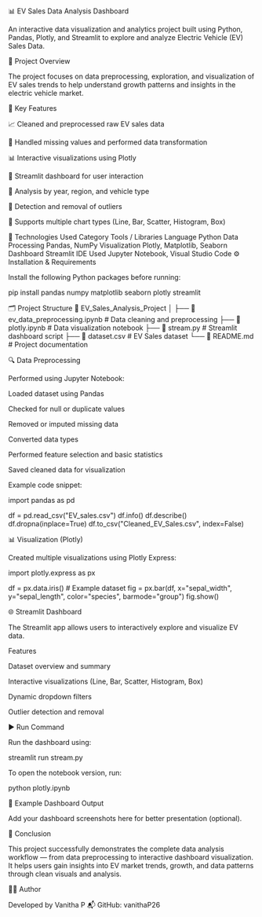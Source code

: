 📊 EV Sales Data Analysis Dashboard

An interactive data visualization and analytics project built using Python, Pandas, Plotly, and Streamlit to explore and analyze Electric Vehicle (EV) Sales Data.

🚀 Project Overview

The project focuses on data preprocessing, exploration, and visualization of EV sales trends to help understand growth patterns and insights in the electric vehicle market.

🧠 Key Features

📈 Cleaned and preprocessed raw EV sales data

🧹 Handled missing values and performed data transformation

📊 Interactive visualizations using Plotly

🧭 Streamlit dashboard for user interaction

📅 Analysis by year, region, and vehicle type

🎯 Detection and removal of outliers

📁 Supports multiple chart types (Line, Bar, Scatter, Histogram, Box)

🧩 Technologies Used
Category	Tools / Libraries
Language	Python
Data Processing	Pandas, NumPy
Visualization	Plotly, Matplotlib, Seaborn
Dashboard	Streamlit
IDE Used	Jupyter Notebook, Visual Studio Code
⚙️ Installation & Requirements

Install the following Python packages before running:

pip install pandas numpy matplotlib seaborn plotly streamlit

🗂️ Project Structure
📁 EV_Sales_Analysis_Project
│
├── 📄 ev_data_preprocessing.ipynb     # Data cleaning and preprocessing
├── 📄 plotly.ipynb                    # Data visualization notebook
├── 📄 stream.py                       # Streamlit dashboard script
├── 📄 dataset.csv                     # EV Sales dataset
└── 📄 README.md                       # Project documentation

🔍 Data Preprocessing

Performed using Jupyter Notebook:

Loaded dataset using Pandas

Checked for null or duplicate values

Removed or imputed missing data

Converted data types

Performed feature selection and basic statistics

Saved cleaned data for visualization

Example code snippet:

import pandas as pd

df = pd.read_csv("EV_sales.csv")
df.info()
df.describe()
df.dropna(inplace=True)
df.to_csv("Cleaned_EV_Sales.csv", index=False)

📊 Visualization (Plotly)

Created multiple visualizations using Plotly Express:

import plotly.express as px

df = px.data.iris()  # Example dataset
fig = px.bar(df, x="sepal_width", y="sepal_length", color="species", barmode="group")
fig.show()

🌐 Streamlit Dashboard

The Streamlit app allows users to interactively explore and visualize EV data.

Features

Dataset overview and summary

Interactive visualizations (Line, Bar, Scatter, Histogram, Box)

Dynamic dropdown filters

Outlier detection and removal

▶️ Run Command

Run the dashboard using:

streamlit run stream.py


To open the notebook version, run:

python plotly.ipynb

📸 Example Dashboard Output

Add your dashboard screenshots here for better presentation (optional).

🧾 Conclusion

This project successfully demonstrates the complete data analysis workflow — from data preprocessing to interactive dashboard visualization.
It helps users gain insights into EV market trends, growth, and data patterns through clean visuals and analysis.

👩‍💻 Author

Developed by Vanitha P
📬 GitHub: vanithaP26